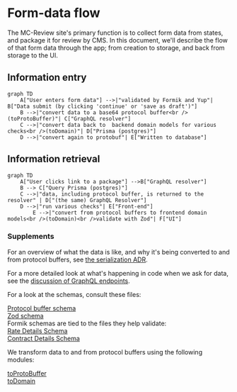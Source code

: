 # Form-data flow

The MC-Review site's primary function is to collect form data from states, and package it for review by CMS. In this document, we'll describe the flow of that form data through the app; from creation to storage, and back from storage to the UI.

## Information entry

```mermaid
graph TD
    A["User enters form data"] -->|"validated by Formik and Yup"| B["Data submit (by clicking 'continue' or 'save as draft')"]
    B -->|"convert data to a base64 protocol buffer<br />(toProtoBuffer)"| C["GraphQL resolver"]
    C -->|"convert data back to  backend domain models for various checks<br />(toDomain)"| D["Prisma (postgres)"]
    D -->|"convert again to protobuf"| E["Written to database"]
```

## Information retrieval

```mermaid
graph TD
    A["User clicks link to a package"] -->B["GraphQL resolver"]
    B --> C["Query Prisma (postgres)"]
    C -->|"data, including protocol buffer, is returned to the resolver" | D["(the same) GraphQL Resolver"]
    D -->|"run various checks"| E["Front-end"]
        E -->|"convert from protocol buffers to frontend domain models<br />(toDomain)<br />validate with Zod"| F["UI"]

```

### Supplements

For an overview of what the data is like, and why it's being converted to and from protocol buffers, see [the serialization ADR](../architectural-decision-records/008-form-data-serialization.md).

For a more detailed look at what's happening in code when we ask for data, see the [discussion of GraphQL endpoints](creating-and-testing-endpoints.md#graphql).

For a look at the schemas, consult these files:

[Protocol buffer schema](../../services/app-proto/src/health_plan_form_data.proto)  
[Zod schema](../../services/app-web/src/common-code/proto/healthPlanFormDataProto/unlockedHealthPlanFormDataSchema.ts)  
Formik schemas are tied to the files they help validate:  
[Rate Details Schema](../../services/app-web/src/pages/StateSubmission/RateDetails/RateDetailsSchema.ts)  
[Contract Details Schema](../../services/app-web/src/pages/StateSubmission/ContractDetails/ContractDetailsSchema.ts)

We transform data to and from protocol buffers using the following modules:

[toProtoBuffer](../../services/app-web/src/common-code/proto/healthPlanFormDataProto/toProtoBuffer.ts)  
[toDomain](../../services/app-web/src/common-code/proto/healthPlanFormDataProto/toDomain.ts)
